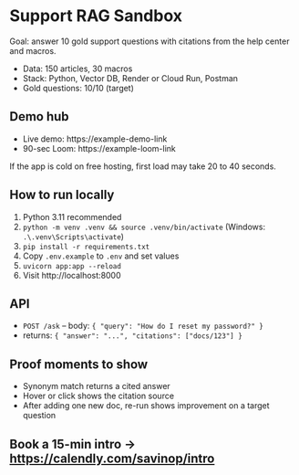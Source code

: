 # Support RAG Sandbox

Goal: answer 10 gold support questions with citations from the help center and macros.

- Data: 150 articles, 30 macros
- Stack: Python, Vector DB, Render or Cloud Run, Postman
- Gold questions: 10/10 (target)

## Demo hub
- Live demo: https://example-demo-link
- 90-sec Loom: https://example-loom-link

If the app is cold on free hosting, first load may take 20 to 40 seconds.

## How to run locally
1. Python 3.11 recommended
2. `python -m venv .venv && source .venv/bin/activate` (Windows: `.\.venv\Scripts\activate`)
3. `pip install -r requirements.txt`
4. Copy `.env.example` to `.env` and set values
5. `uvicorn app:app --reload`
6. Visit http://localhost:8000

## API
- `POST /ask` – body: `{ "query": "How do I reset my password?" }`
- returns: `{ "answer": "...", "citations": ["docs/123"] }`

## Proof moments to show
- Synonym match returns a cited answer
- Hover or click shows the citation source
- After adding one new doc, re-run shows improvement on a target question

## Book a 15-min intro → https://calendly.com/savinop/intro
